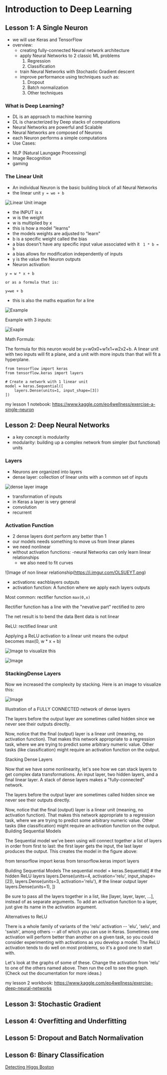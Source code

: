 # Introduction to Deep Learning 

## Lesson 1: A Single Neuron
* we will use Keras and TensorFlow 
* overview: 
    - creating fully-connected Neural network architecture 
    - apply Neural Networks to 2 classic ML problems
      1. Regression
      2. Classification 
    - train Neural Networks with Stochastic Gradient descent
    - improve performance using techniques such as:
       1. Dropout
       2. Batch normalization
       3. Other techniques 
### What is Deep Learning? 
* DL is an approach to machine learning 
* DL is characterized by Deep stacks of computations
* Neural Networks are powerful and Scalable
* Neural Networks are composed of Neurons
* each Neuron performs a simple computations 
* Use Cases:
- NLP (Natural Laungage Processing) 
- Image Recognition 
- gaming

### The Linear Unit
* An individual Neuron is the basic building block of all Neural Networks
* the linear unit 
``` y = we + b ```

![Linear Unit image](https://github.com/EO4wellness/T-I-L/blob/main/AI-ML-NLP/Kaggle/Images/mfOlDR6.png)


* the INPUT is x
* w is the weight
* w is multiplied by x
* this is how a model "learns"
* the models weights are adjusted to "learn"
* b is a specific weight called the bias
* a bias doesn't have any specific input value associated with it 
``` 1 * b = b```
* a bias allows for modification independently of inputs
* y is the value the Neuron outputs
* Neuron activation:  
```
y = w * x + b

or as a formula that is:

y=we + b
```
* this is also the maths equation for a line 

![Example](https://i.imgur.com/yjsfFvY.png)

Example with 3 inputs: 

![Exaple](https://i.imgur.com/vyXSnlZ.png)

Math Formula: 

The formula for this neuron would be y=w0x0+w1x1+w2x2+b. A linear unit with two inputs will fit a plane, and a unit with more inputs than that will fit a hyperplane.

```
from tensorflow import keras
from tensorflow.keras import layers

# Create a network with 1 linear unit
model = keras.Sequential([
    layers.Dense(units=1, input_shape=[3])
])

```

my lesson 1 notebook: https://www.kaggle.com/eo4wellness/exercise-a-single-neuron 

## Lesson 2: Deep Neural Networks
* a key concept is modularity 
* modularity:  building up a complex network from simpler (but functional) 
 units

### Layers
* Neurons are organized into layers
* dense layer: collection of linear units with a common set of inputs

![dense layer image](https://i.imgur.com/2MA4iMV.png)

* transformation of inputs
* in Keras a layer is very general 
* convolution
* recurrent

### Activation Function
* 2 dense layers dont perform any better than 1
* our models needs something to move us from linear planes
* we need nonlinear 
* without activation functions: 
   -neural Networks can only learn linear relationships 
   - we also need to fit curves

![Image of non linear relationship(https://i.imgur.com/OLSUEYT.png)

* activations: eachblayers outputs
* activation function: 
 A function where we apply each layers outputs

Most common: rectifier function ```max(0,x)```

Rectifier function has a line with the "nevative part" rectified to zero

The net result is to bend the data
Bent data is not linear

ReLU: rectified linear unit

Applying a ReLU activation to a linear unit means the output becomes max(0, w * x + b)

![Image to visualize this](https://i.imgur.com/aeIyAlF.png)

![Image](https://i.imgur.com/eFry7Yu.png)

### StackingDense Layers
Now we increased the complexity by stacking.  Here is an image to visualize this: 

![Image](https://i.imgur.com/Y5iwFQZ.png)

Illustration of a FULLY CONNECTED network of dense layers 

The layers before the output layer are sometimes called hidden since we never see their outputs directly.

Now, notice that the final (output) layer is a linear unit (meaning, no activation function). That makes this network appropriate to a regression task, where we are trying to predict some arbitrary numeric value. Other tasks (like classification) might require an activation function on the output.


Stacking Dense Layers

Now that we have some nonlinearity, let's see how we can stack layers to get complex data transformations.
An input layer, two hidden layers, and a final linear layer.
A stack of dense layers makes a "fully-connected" network.

The layers before the output layer are sometimes called hidden since we never see their outputs directly.

Now, notice that the final (output) layer is a linear unit (meaning, no activation function). That makes this network appropriate to a regression task, where we are trying to predict some arbitrary numeric value. Other tasks (like classification) might require an activation function on the output.
Building Sequential Models

The Sequential model we've been using will connect together a list of layers in order from first to last: the first layer gets the input, the last layer produces the output. This creates the model in the figure above:

from tensorflow import keras
from tensorflow.keras import layers

Building Sequential Models
The sequential model = keras.Sequential([
    # the hidden ReLU layers
    layers.Dense(units=4, activation='relu', input_shape=[2]),
    layers.Dense(units=3, activation='relu'),
    # the linear output layer 
    layers.Dense(units=1),
])

Be sure to pass all the layers together in a list, like [layer, layer, layer, ...], instead of as separate arguments. To add an activation function to a layer, just give its name in the activation argument.

Alternatives to ReLU

There is a whole family of variants of the 'relu' activation -- 'elu', 'selu', and 'swish', among others -- all of which you can use in Keras. Sometimes one activation will perform better than another on a given task, so you could consider experimenting with activations as you develop a model. The ReLU activation tends to do well on most problems, so it's a good one to start with.

Let's look at the graphs of some of these. Change the activation from 'relu' to one of the others named above. Then run the cell to see the graph. (Check out the documentation for more ideas.)

my lesson 2 workbook: https://www.kaggle.com/eo4wellness/exercise-deep-neural-networks

## Lesson 3: Stochastic Gradient

## Lesson 4: Overfitting  and  Underfitting

## Lesson 5: Dropout and Batch Normalivation

## Lesson 6: Binary Classification 

[Detecting Higgs Boston](https://www.kaggle.com/ryanholbrook/detecting-the-higgs-boson-with-tpus)
